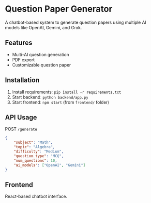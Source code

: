 # Question Paper Generator

A chatbot-based system to generate question papers using multiple AI models like OpenAI, Gemini, and Grok.

## Features
- Multi-AI question generation
- PDF export
- Customizable question paper

## Installation
1. Install requirements: `pip install -r requirements.txt`
2. Start backend: `python backend/app.py`
3. Start frontend: `npm start` (from `frontend/` folder)

## API Usage
POST `/generate`
```json
{
    "subject": "Math",
    "topic": "Algebra",
    "difficulty": "Medium",
    "question_type": "MCQ",
    "num_questions": 10,
    "ai_models": ["OpenAI", "Gemini"]
}
```

## Frontend
React-based chatbot interface.